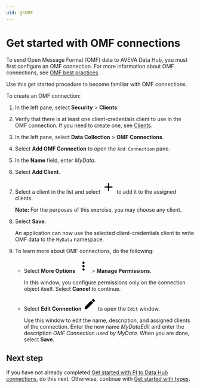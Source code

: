 ```yaml
---
uid: gsOMF
---
```


# Get started with OMF connections

To send Open Message Format (OMF) data to AVEVA Data Hub, you must first configure an OMF connection. For more information about OMF connections, see [OMF best practices](xref:bpOMFConnection).

Use this get started procedure to become familiar with OMF connections.

To create an OMF connection:

1. In the left pane, select **Security** > **Clients**.

1. Verify that there is at least one client-credentials client to use in the OMF connection. If you need to create one, see [Clients](xref:ccClients).

1. In the left pane, select **Data Collection** > **OMF Connections**.

1. Select **Add OMF Connection** to open the `Add Connection` pane.

1. In the **Name** field, enter *MyData*.

1. Select **Add Client**.

1. Select a client in the list and select ![Assign](../../../_icons/default/plus.svg) to add it to the assigned clients.

   **Note:** For the purposes of this exercise, you may choose any client.

1. Select **Save**.

   An application can now use the selected client-credentials client to write OMF data to the `MyData` namespace.

1. To learn more about OMF connections, do the following:

   - Select **More Options** ![more options](../../../_icons/default/dots-vertical.svg) > **Manage Permissions**.

     In this window, you configure permissions only on the connection object itself. Select **Cancel** to continue.

   - Select **Edit Connection** ![edit connection](../../../_icons/default/pencil.svg) to open the `Edit` window.

     Use this window to edit the name, description, and assigned clients of the connection. Enter the new name *MyDataEdit* and enter the description *OMF Connection used by MyData*. When you are done, select **Save**.

## Next step

If you have not already completed [Get started with PI to Data Hub connections](xref:gsPItoOCS), do this next. Otherwise, continue with [Get started with types](xref:gsTypes).
